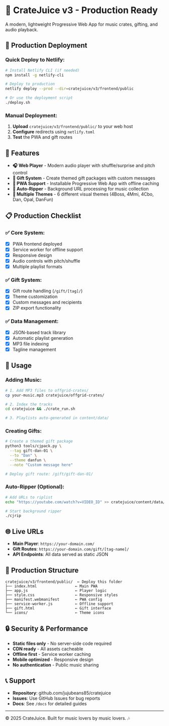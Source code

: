 # 🧃 CrateJuice v3 - Production Ready

A modern, lightweight Progressive Web App for music crates, gifting, and audio playback.

## 🚀 Production Deployment

### Quick Deploy to Netlify:
```bash
# Install Netlify CLI (if needed)
npm install -g netlify-cli

# Deploy to production
netlify deploy --prod --dir=cratejuice/v3/frontend/public

# Or use the deployment script
./deploy.sh
```

### Manual Deployment:
1. **Upload** `cratejuice/v3/frontend/public/` to your web host
2. **Configure** redirects using `netlify.toml` 
3. **Test** the PWA and gift routes

## 🎵 Features

- **🎧 Web Player** - Modern audio player with shuffle/surprise and pitch control
- **🎁 Gift System** - Create themed gift packages with custom messages
- **📱 PWA Support** - Installable Progressive Web App with offline caching
- **🌙 Auto-Ripper** - Background URL processing for music collection
- **🎨 Multiple Themes** - 6 different visual themes (4Boss, 4Mmi, 4Cbo, Dan, Opal, DanFun)

## 📋 Production Checklist

### ✅ Core System:
- [x] PWA frontend deployed
- [x] Service worker for offline support
- [x] Responsive design
- [x] Audio controls with pitch/shuffle
- [x] Multiple playlist formats

### ✅ Gift System:
- [x] Gift route handling (`/gift/[tag]/`)
- [x] Theme customization
- [x] Custom messages and recipients
- [x] ZIP export functionality

### ✅ Data Management:
- [x] JSON-based track library
- [x] Automatic playlist generation
- [x] MP3 file indexing
- [x] Tagline management

## 🔧 Usage

### Adding Music:
```bash
# 1. Add MP3 files to offgrid-crates/
cp your-music.mp3 cratejuice/offgrid-crates/

# 2. Index the tracks
cd cratejuice && ./crate_run.sh

# 3. Playlists auto-generated in content/data/
```

### Creating Gifts:
```bash
# Create a themed gift package
python3 tools/cjpack.py \
  --tag gift-dan-01 \
  --to "Dan" \
  --theme danfun \
  --note "Custom message here"

# Deploy gift route: /gift/gift-dan-01/
```

### Auto-Ripper (Optional):
```bash
# Add URLs to riplist
echo "https://youtube.com/watch?v=VIDEO_ID" >> cratejuice/content/data/riplist.txt

# Start background ripper
./cjrip
```

## 🌐 Live URLs

- **Main Player**: `https://your-domain.com/`
- **Gift Routes**: `https://your-domain.com/gift/[tag-name]/`
- **API Endpoints**: All data served as static JSON

## 📁 Production Structure

```
cratejuice/v3/frontend/public/  ← Deploy this folder
├── index.html                 ← Main PWA
├── app.js                     ← Player logic
├── style.css                  ← Responsive styles
├── manifest.webmanifest       ← PWA config
├── service-worker.js          ← Offline support
├── gift.html                  ← Gift interface
└── icons/                     ← Theme icons
```

## 🔒 Security & Performance

- **Static files only** - No server-side code required
- **CDN ready** - All assets cacheable
- **Offline first** - Service worker caching
- **Mobile optimized** - Responsive design
- **No authentication** - Public music sharing

## 📞 Support

- **Repository**: github.com/jujubeans85/cratejuice
- **Issues**: Use GitHub Issues for bug reports
- **Docs**: See `/docs` for detailed guides

---

© 2025 CrateJuice. Built for music lovers by music lovers. 🎶